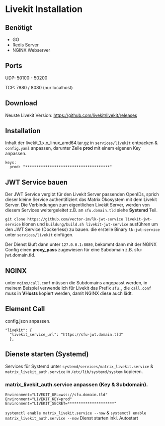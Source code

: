 # Livekit Installation
## Benötigt
- GO
- Redis Server
- NGINX Webserver
## Ports
UDP: 50100 - 50200

TCP: 7880 / 8080 (nur localhost)
## Download
Neuste Livekit Version: https://github.com/livekit/livekit/releases

## Installation
Inhalt der livekit_1.x.x_linux_amd64.tar.gz in `services/livekit` entpacken & `config.yaml` anpassen, darunter Zeile **prod** mit einem eigenen Key anpassen.
```
keys:
  prod: "**************************************"
```
## JWT Service bauen
Der JWT Service vergibt für den Livekit Server passenden OpenIDs, sprich dieser kleine Service authentifiziert das Matrix Ökosystem mit dem Livekit Server. Die Verbindungen zum eigentlichen Livekit Server, werden von diesem Services weitergeleitet z.B. an `sfu.domain.tld` siehe **Systemd** Teil.

`git clone https://github.com/vector-im/lk-jwt-service livekit-jwt-service` klonen und `buildung/build.sh livekit-jwt-service` ausführen um den JWT Service (Dockerless) zu bauen.
die erstelle Binary `lk-jwt-service` unter `services/livekit` einfügen. 

Der Dienst läuft dann unter `127.0.0.1:8080`, bekommt dann mit der NGINX Config einen **proxy_pass** zugewiesen für eine Subdomain z.B. sfu-jwt.domain.tld.

## NGINX
unter `nginx/call.conf` müssen die Subdomains angepasst werden, in meinem Beispiel verwende ich für Livekit das Prefix `sfu.`, die `call.conf` muss in **VHosts** kopiert werden, damit NGINX diese auch lädt.
## Element Call
config.json anpassen.
```
"livekit": {
  "livekit_service_url": "https://sfu-jwt.domain.tld"
  },
```
## Dienste starten (Systemd)
Services für Systemd unter `systemd/services/matrix_livekit.service` & `matrix_livekit_auth.service` in `/etc/lib/systemd/system` kopieren.
### matrix_livekit_auth.service anpassen (Key & Subdomain).
```
Environment="LIVEKIT_URL=wss://sfu.domain.tld"
Environment="LIVEKIT_KEY=prod"
Environment="LIVEKIT_SECRET=*********************"
```

`systemctl enable matrix_livekit.service --now` &  `systemctl enable matrix_livekit_auth.service --now` Dienst starten inkl. Autostart

